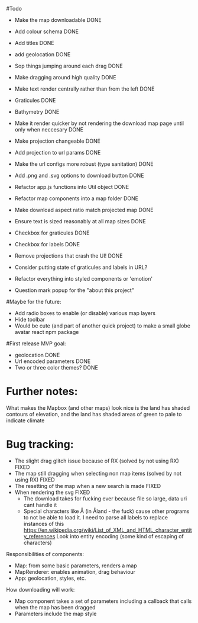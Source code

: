 #Todo
- Make the map downloadable DONE
- Add colour schema DONE
- Add titles DONE
- add geolocation DONE
- Sop things jumping around each drag DONE
- Make dragging around high quality DONE
- Make text render centrally rather than from the left DONE
- Graticules DONE
- Bathymetry DONE
- Make it render quicker by not rendering the download map page until only when neccesary DONE
- Make projection changeable DONE
- Add projection to url params DONE
- Make the url configs more robust (type sanitation) DONE
- Add .png and .svg options to download button DONE
- Refactor app.js functions into Util object DONE
- Refactor map components into a map folder DONE
- Make download aspect ratio match projected map DONE
- Ensure text is sized reasonably at all map sizes DONE
- Checkbox for graticules DONE
- Checkbox for labels DONE
- Remove projections that crash the UI! DONE

- Consider putting state of graticules and labels in URL?
- Refactor everything into styled components or 'emotion'
- Question mark popup for the "about this project"

#Maybe for the future:
- Add radio boxes to enable (or disable) various map layers
- Hide toolbar
- Would be cute (and part of another quick project) to make a small globe avatar react npm package

#First release MVP goal:
- geolocation DONE
- Url encoded parameters DONE
- Two or three color themes? DONE

# Further notes:
What makes the Mapbox (and other maps) look nice is the land has shaded contours of elevation, and the land has shaded areas of green to pale to indicate climate

# Bug tracking:
- The slight drag glitch issue because of RX (solved by not using RX) FIXED
- The map still dragging when selecting non map items (solved by not using RX) FIXED
- The resetting of the map when a new search is made FIXED
- When rendering the svg FIXED
  - The download takes for fucking ever because file so large, data uri cant handle it
  - Special characters like Å (in Åland - the fuck) cause other programs to not be able to load it. I need to parse all labels to replace instances of this
    https://en.wikipedia.org/wiki/List_of_XML_and_HTML_character_entity_references
    Look into entity encoding (some kind of escaping of characters)

Responsibilities of components:
- Map: from some basic parameters, renders a map
- MapRenderer: enables animation, drag behaviour
- App: geolocation, styles, etc.


How downloading will work:
- Map component takes a set of parameters including a callback that calls when the map has been dragged
- Parameters include the map style
